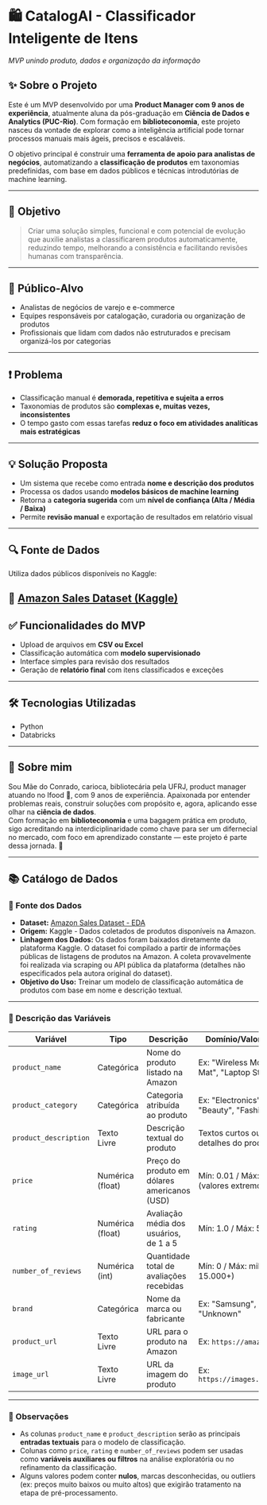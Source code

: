 # 🛍️ CatalogAI - Classificador Inteligente de Itens  
*MVP unindo produto, dados e organização da informação*

## ✨ Sobre o Projeto

Este é um MVP desenvolvido por uma **Product Manager com 9 anos de experiência**, atualmente aluna da pós-graduação em **Ciência de Dados e Analytics (PUC-Rio)**. Com formação em **biblioteconomia**, este projeto nasceu da vontade de explorar como a inteligência artificial pode tornar processos manuais mais ágeis, precisos e escaláveis.

O objetivo principal é construir uma **ferramenta de apoio para analistas de negócios**, automatizando a **classificação de produtos** em taxonomias predefinidas, com base em dados públicos e técnicas introdutórias de machine learning.

---

## 🎯 Objetivo

> Criar uma solução simples, funcional e com potencial de evolução que auxilie analistas a classificarem produtos automaticamente, reduzindo tempo, melhorando a consistência e facilitando revisões humanas com transparência.

---

## 👥 Público-Alvo

- Analistas de negócios de varejo e e-commerce  
- Equipes responsáveis por catalogação, curadoria ou organização de produtos  
- Profissionais que lidam com dados não estruturados e precisam organizá-los por categorias  

---

## ❗ Problema

- Classificação manual é **demorada, repetitiva e sujeita a erros**
- Taxonomias de produtos são **complexas e, muitas vezes, inconsistentes**
- O tempo gasto com essas tarefas **reduz o foco em atividades analíticas mais estratégicas**

---

## 💡 Solução Proposta

- Um sistema que recebe como entrada **nome e descrição dos produtos**
- Processa os dados usando **modelos básicos de machine learning**
- Retorna a **categoria sugerida** com um **nível de confiança (Alta / Média / Baixa)**
- Permite **revisão manual** e exportação de resultados em relatório visual

---

## 🔍 Fonte de Dados

Utiliza dados públicos disponíveis no Kaggle:

📁  [Amazon Sales Dataset (Kaggle)](https://www.kaggle.com/code/mehakiftikhar/amazon-sales-dataset-eda/input)
---

## ✅ Funcionalidades do MVP

- Upload de arquivos em **CSV ou Excel**
- Classificação automática com **modelo supervisionado**
- Interface simples para revisão dos resultados
- Geração de **relatório final** com itens classificados e exceções

---

## 🛠️ Tecnologias Utilizadas

- Python  
- Databricks

---

## 💬 Sobre mim

Sou Mãe do Conrado, carioca, bibliotecária pela UFRJ, product manager atuando no Ifood 🍔, com 9 anos de experiência. Apaixonada por entender problemas reais, construir soluções com propósito e, agora, aplicando esse olhar na **ciência de dados**.  
Com formação em **biblioteconomia** e uma bagagem prática em produto, sigo acreditando na interdiciplinaridade como chave para ser um difernecial no mercado, com foco em aprendizado constante — este projeto é parte dessa 
jornada. 💙

---


## 📚 Catálogo de Dados

### 🧬 Fonte dos Dados
- **Dataset:** [Amazon Sales Dataset - EDA](https://www.kaggle.com/code/mehakiftikhar/amazon-sales-dataset-eda/input)
- **Origem:** Kaggle - Dados coletados de produtos disponíveis na Amazon.
- **Linhagem dos Dados:** Os dados foram baixados diretamente da plataforma Kaggle. O dataset foi compilado a partir de informações públicas de listagens de produtos na Amazon. A coleta provavelmente foi realizada via scraping ou API pública da plataforma (detalhes não especificados pela autora original do dataset).
- **Objetivo do Uso:** Treinar um modelo de classificação automática de produtos com base em nome e descrição textual.

---

### 📝 Descrição das Variáveis

| Variável               | Tipo          | Descrição                                                                 | Domínio/Valores Esperados                              |
|------------------------|---------------|---------------------------------------------------------------------------|--------------------------------------------------------|
| `product_name`         | Categórica    | Nome do produto listado na Amazon                                         | Ex: "Wireless Mouse", "Yoga Mat", "Laptop Stand"       |
| `product_category`     | Categórica    | Categoria atribuída ao produto                                            | Ex: "Electronics", "Home", "Beauty", "Fashion"         |
| `product_description`  | Texto Livre   | Descrição textual do produto                                              | Textos curtos ou médios, com detalhes do produto       |
| `price`                | Numérica (float) | Preço do produto em dólares americanos (USD)                            | Mín: 0.01 / Máx: ~10.000 (valores extremos a tratar)   |
| `rating`               | Numérica (float) | Avaliação média dos usuários, de 1 a 5                                   | Mín: 1.0 / Máx: 5.0                                     |
| `number_of_reviews`    | Numérica (int) | Quantidade total de avaliações recebidas                                 | Mín: 0 / Máx: milhares (ex: 15.000+)                    |
| `brand`                | Categórica    | Nome da marca ou fabricante                                               | Ex: "Samsung", "Apple", "Nike", "Unknown"              |
| `product_url`          | Texto Livre   | URL para o produto na Amazon                                              | Ex: `https://amazon.com/....`                          |
| `image_url`            | Texto Livre   | URL da imagem do produto                                                  | Ex: `https://images.amazon.com/....`                   |

---

### 📌 Observações
- As colunas `product_name` e `product_description` serão as principais **entradas textuais** para o modelo de classificação.
- Colunas como `price`, `rating` e `number_of_reviews` podem ser usadas como **variáveis auxiliares ou filtros** na análise exploratória ou no refinamento da classificação.
- Alguns valores podem conter **nulos**, marcas desconhecidas, ou outliers (ex: preços muito baixos ou muito altos) que exigirão tratamento na etapa de pré-processamento.

